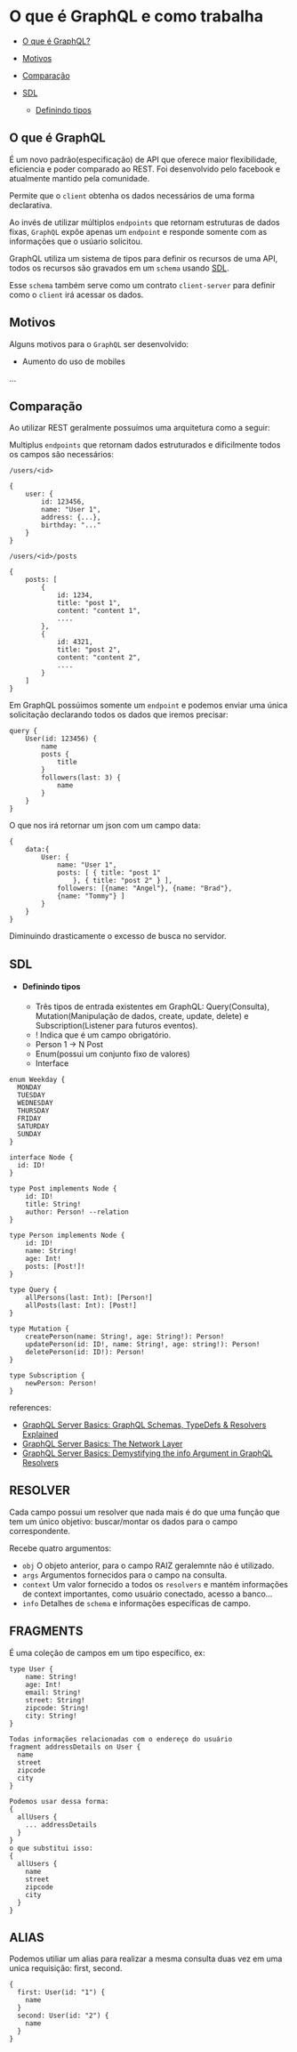 # O que é GraphQL e como trabalha

- [O que é GraphQL?](#O-que-é-GraphQL)

- [Motivos](#Motivos)

- [Comparação](#Comparação)

- [SDL](#SDL)

  - [Definindo tipos](#Definindo-tipos)

## O que é GraphQL

É um novo padrão(especificação) de API que oferece maior flexibilidade, eficiencia e poder comparado ao REST. Foi desenvolvido pelo facebook e atualmente mantido pela comunidade.

Permite que o `client` obtenha os dados necessários de uma forma declarativa.

Ao invés de utilizar múltiplos `endpoints` que retornam estruturas de dados fixas, `GraphQL` expõe apenas um `endpoint` e responde somente com as informações que o usúario solicitou.

GraphQL utiliza um sistema de tipos para definir os recursos de uma API, todos os recursos são gravados em um `schema` usando [SDL](https://www.digitalocean.com/community/tutorials/graphql-graphql-sdl).

Esse `schema` também serve como um contrato `client-server` para definir como o `client` irá acessar os dados.

## Motivos

Alguns motivos para o `GraphQL` ser desenvolvido:

- Aumento do uso de mobiles

...

## Comparação

Ao utilizar REST geralmente possuímos uma arquitetura como a seguir:

Multiplus `endpoints` que retornam dados estruturados e dificilmente todos os campos são necessários:

```
/users/<id>

{
    user: {
        id: 123456,
        name: "User 1",
        address: {...},
        birthday: "..."
    }
}
```

```
/users/<id>/posts

{
    posts: [
        {
            id: 1234,
            title: "post 1",
            content: "content 1",
            ....
        },
        {
            id: 4321,
            title: "post 2",
            content: "content 2",
            ....
        }
    ]
}

```

Em GraphQL possúimos somente um `endpoint` e podemos enviar uma única solicitação declarando todos os dados que iremos precisar:

```
query {
    User(id: 123456) {
        name
        posts {
            title
        }
        followers(last: 3) {
            name
        }
    }
}
```

O que nos irá retornar um json com um campo data:

```
{
    data:{
        User: {
            name: "User 1",
            posts: [ { title: "post 1"
                }, { title: "post 2" } ],
            followers: [{name: "Angel"}, {name: "Brad"},
            {name: "Tommy"} ]
        }
    }
}

```

Diminuindo drasticamente o excesso de busca no servidor.

## SDL

- #### Definindo tipos
  - Três tipos de entrada existentes em GraphQL: Query(Consulta), Mutation(Manipulação de dados, create, update, delete) e Subscription(Listener para futuros eventos).
  - ! Indica que é um campo obrigatório.
  - Person 1 -> N Post
  - Enum(possui um conjunto fixo de valores)
  - Interface

```
enum Weekday {
  MONDAY
  TUESDAY
  WEDNESDAY
  THURSDAY
  FRIDAY
  SATURDAY
  SUNDAY
}

interface Node {
  id: ID!
}

type Post implements Node {
    id: ID!
    title: String!
    author: Person! --relation
}

type Person implements Node {
    id: ID!
    name: String!
    age: Int!
    posts: [Post!]!
}

type Query {
    allPersons(last: Int): [Person!]
    allPosts(last: Int): [Post!]
}

type Mutation {
    createPerson(name: String!, age: String!): Person!
    updatePerson(id: ID!, name: String!, age: string!): Person!
    deletePerson(id: ID!): Person!
}

type Subscription {
    newPerson: Person!
}

```

references:

- [GraphQL Server Basics: GraphQL Schemas, TypeDefs & Resolvers Explained](https://www.prisma.io/blog/graphql-server-basics-the-schema-ac5e2950214e)
- [GraphQL Server Basics: The Network Layer](https://www.prisma.io/blog/graphql-server-basics-the-network-layer-51d97d21861)
- [GraphQL Server Basics: Demystifying the info Argument in GraphQL Resolvers](https://www.prisma.io/blog/graphql-server-basics-demystifying-the-info-argument-in-graphql-resolvers-6f26249f613a)

## RESOLVER

Cada campo possui um resolver que nada mais é do que uma função que tem um único objetivo: buscar/montar os dados para o campo correspondente.

Recebe quatro argumentos:

- `obj` O objeto anterior, para o campo RAIZ geralemnte não é utilizado.
- `args` Argumentos fornecidos para o campo na consulta.
- `context` Um valor fornecido a todos os `resolvers` e mantém informações de context importantes, como usuário conectado, acesso a banco...
- `info` Detalhes de `schema` e informações específicas de campo.

## FRAGMENTS

É uma coleção de campos em um tipo específico, ex:

```
type User {
    name: String!
    age: Int!
    email: String!
    street: String!
    zipcode: String!
    city: String!
}

Todas informações relacionadas com o endereço do usuário
fragment addressDetails on User {
  name
  street
  zipcode
  city
}

Podemos usar dessa forma:
{
  allUsers {
    ... addressDetails
  }
}
o que substitui isso:
{
  allUsers {
    name
    street
    zipcode
    city
  }
}

```

## ALIAS

Podemos utiliar um alias para realizar a mesma consulta duas vez em uma unica
requisição: first, second.

```
{
  first: User(id: "1") {
    name
  }
  second: User(id: "2") {
    name
  }
}
```
